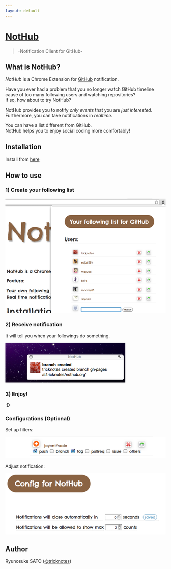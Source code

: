 ```yaml
---
layout: default
---
```

# [NotHub](http://nothub.org/)

> -Notification Client for GitHub-

## What is NotHub?

*NotHub* is a Chrome Extension for [GitHub](https://github.com) notification.

Have you ever had a problem that you no longer watch GitHub timeline cause of too many following users and watching repositories?  
If so, how about to try NotHub?

NotHub provides you to notify *only events* that you are *just interested*.  
Furthermore, you can take notifications in *realtime*.

You can have a list different from GitHub.  
NotHub helps you to enjoy social coding more comfortably!

## Installation

Install from [here](https://chrome.google.com/webstore/detail/diioicfkgfbdhpdehliknpmmibenccno)

## How to use

### 1) Create your following list

![Following List](images/following_list.png "Following List")

### 2) Receive notification

It will tell you when your followings do something.

![Notification](images/notification.png "Receive Notification")

### 3) Enjoy!

:D

### Configurations (Optional)

Set up filters:

![Configuration](images/config01.png "Config01")

Adjust notification:

![Configuration](images/config02.png "Config02")

## Author

Ryunosuke SATO ([@tricknotes](https://github.com/tricknotes))
